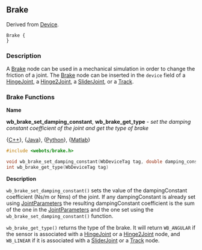 ## Brake

Derived from [Device](device.md#device).

```
Brake {
}
```

### Description

A [Brake](brake.md#brake) node can be used in a mechanical simulation in order
to change the friction of a joint. The [Brake](brake.md#brake) node can be
inserted in the `device` field of a [HingeJoint](hingejoint.md#hingejoint), a
[Hinge2Joint](hinge2joint.md#hinge2joint), a
[SliderJoint](sliderjoint.md#sliderjoint), or a [Track](track.md#track).

### Brake Functions

**Name** <a name="wb_brake_set_damping_constant"/>

**wb\_brake\_set\_damping\_constant**, **wb\_brake\_get\_type** - *set the damping constant coefficient of the joint and get the type of brake*

{[C++](cpp-api.md#cpp_brake)}, {[Java](java-api.md#java_brake)}, {[Python](python-api.md#python_brake)}, {[Matlab](matlab-api.md#matlab_brake)}

``` c
#include <webots/brake.h>

void wb_brake_set_damping_constant(WbDeviceTag tag, double damping_constant)
int wb_brake_get_type(WbDeviceTag tag)
```

**Description**

`wb_brake_set_damping_constant()` sets the value of the dampingConstant
coefficient (Ns/m or Nms) of the joint. If any dampingConstant is already set
using [JointParameters](jointparameters.md#jointparameters) the resulting
dampingConstant coefficient is the sum of the one in the
[JointParameters](jointparameters.md#jointparameters) and the one set using the
`wb_brake_set_damping_constant()` function.

`wb_brake_get_type()` returns the type of the brake. It will return `WB_ANGULAR`
if the sensor is associated with a [HingeJoint](hingejoint.md#hingejoint) or a
[Hinge2Joint](hinge2joint.md#hinge2joint) node, and `WB_LINEAR` if it is
associated with a [SliderJoint](sliderjoint.md#sliderjoint) or a
[Track](track.md#track) node.

